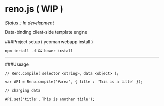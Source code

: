 reno.js ( WIP )
=======

*Status :: In development*

Data-binding client-side template engine


###Project setup ( yeoman webapp install )

	npm install -d && bower install


----

###Usuage

	// Reno.compile( selector <string>, data <object> );

	var API = Reno.compile('#area', { title : 'This is a title' });

	// changing data

	API.set('title','This is another title');


